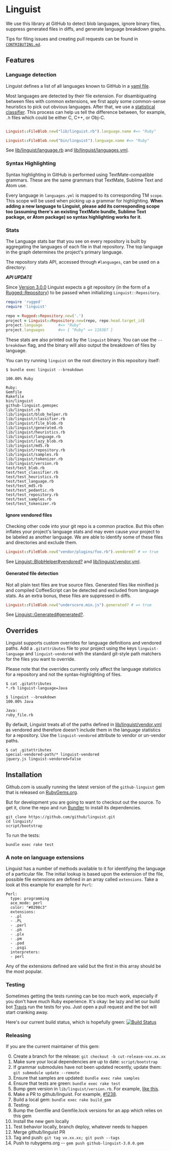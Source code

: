 # Linguist

We use this library at GitHub to detect blob languages, ignore binary files, suppress generated files in diffs, and generate language breakdown graphs.

Tips for filing issues and creating pull requests can be found in [`CONTRIBUTING.md`](/CONTRIBUTING.md).

## Features

### Language detection

Linguist defines a list of all languages known to GitHub in a [yaml file](https://github.com/github/linguist/blob/master/lib/linguist/languages.yml).

Most languages are detected by their file extension. For disambiguating between files with common extensions, we first apply some common-sense heuristics to pick out obvious languages. After that, we use a
[statistical
classifier](https://github.com/github/linguist/blob/master/lib/linguist/classifier.rb).
This process can help us tell the difference between, for example, `.h` files which could be either C, C++, or Obj-C.

```ruby

Linguist::FileBlob.new("lib/linguist.rb").language.name #=> "Ruby"

Linguist::FileBlob.new("bin/linguist").language.name #=> "Ruby"
```

See [lib/linguist/language.rb](https://github.com/github/linguist/blob/master/lib/linguist/language.rb) and [lib/linguist/languages.yml](https://github.com/github/linguist/blob/master/lib/linguist/languages.yml).

### Syntax Highlighting

Syntax highlighting in GitHub is performed using TextMate-compatible grammars. These are the same grammars that TextMate, Sublime Text and Atom use.

Every language in `languages.yml` is mapped to its corresponding TM `scope`. This scope will be used when picking up a grammar for highlighting. **When adding a new language to Linguist, please add its corresponding scope too (assuming there's an existing TextMate bundle, Sublime Text package, or Atom package) so syntax highlighting works for it**.

### Stats

The Language stats bar that you see on every repository is built by aggregating the languages of each file in that repository. The top language in the graph determines the project's primary language.

The repository stats API, accessed through `#languages`, can be used on a directory:

***API UPDATE***

Since [Version 3.0.0](https://github.com/github/linguist/releases/tag/v3.0.0) Linguist expects a git repository (in the form of a [Rugged::Repository](https://github.com/libgit2/rugged#repositories)) to be passed when initializing `Linguist::Repository`.


```ruby
require 'rugged'
require 'linguist'

repo = Rugged::Repository.new('.')
project = Linguist::Repository.new(repo, repo.head.target_id)
project.language       #=> "Ruby"
project.languages      #=> { "Ruby" => 119387 }
```

These stats are also printed out by the `linguist` binary. You can use the
`--breakdown` flag, and the binary will also output the breakdown of files by language.

You can try running `linguist` on the root directory in this repository itself:

    $ bundle exec linguist --breakdown

    100.00% Ruby

    Ruby:
    Gemfile
    Rakefile
    bin/linguist
    github-linguist.gemspec
    lib/linguist.rb
    lib/linguist/blob_helper.rb
    lib/linguist/classifier.rb
    lib/linguist/file_blob.rb
    lib/linguist/generated.rb
    lib/linguist/heuristics.rb
    lib/linguist/language.rb
    lib/linguist/lazy_blob.rb
    lib/linguist/md5.rb
    lib/linguist/repository.rb
    lib/linguist/samples.rb
    lib/linguist/tokenizer.rb
    lib/linguist/version.rb
    test/test_blob.rb
    test/test_classifier.rb
    test/test_heuristics.rb
    test/test_language.rb
    test/test_md5.rb
    test/test_pedantic.rb
    test/test_repository.rb
    test/test_samples.rb
    test/test_tokenizer.rb

#### Ignore vendored files

Checking other code into your git repo is a common practice. But this often inflates your project's language stats and may even cause your project to be labeled as another language. We are able to identify some of these files and directories and exclude them.

```ruby
Linguist::FileBlob.new("vendor/plugins/foo.rb").vendored? # => true
```

See [Linguist::BlobHelper#vendored?](https://github.com/github/linguist/blob/master/lib/linguist/blob_helper.rb) and [lib/linguist/vendor.yml](https://github.com/github/linguist/blob/master/lib/linguist/vendor.yml).

#### Generated file detection

Not all plain text files are true source files. Generated files like minified js and compiled CoffeeScript can be detected and excluded from language stats. As an extra bonus, these files are suppressed in diffs.

```ruby
Linguist::FileBlob.new("underscore.min.js").generated? # => true
```

See [Linguist::Generated#generated?](https://github.com/github/linguist/blob/master/lib/linguist/generated.rb).

## Overrides

Linguist supports custom overrides for language definitions and vendored paths. Add a `.gitattributes` file to your project using the keys `linguist-language` and `linguist-vendored` with the standard git-style path matchers for the files you want to override.

Please note that the overrides currently only affect the language statistics for a repository and not the syntax-highlighting of files.

```
$ cat .gitattributes
*.rb linguist-language=Java

$ linguist --breakdown
100.00% Java

Java:
ruby_file.rb
```

By default, Linguist treats all of the paths defined in [lib/linguist/vendor.yml](https://github.com/github/linguist/blob/master/lib/linguist/vendor.yml) as vendored and therefore doesn't include them in the language statistics for a repository. Use the `linguist-vendored` attribute to vendor or un-vendor paths.

```
$ cat .gitattributes
special-vendored-path/* linguist-vendored
jquery.js linguist-vendored=false
```

## Installation

Github.com is usually running the latest version of the `github-linguist` gem that is released on [RubyGems.org](http://rubygems.org/gems/github-linguist).

But for development you are going to want to checkout out the source. To get it, clone the repo and run [Bundler](http://gembundler.com/) to install its dependencies.

    git clone https://github.com/github/linguist.git
    cd linguist/
    script/bootstrap

To run the tests:

    bundle exec rake test

### A note on language extensions

Linguist has a number of methods available to it for identifying the language of a particular file. The initial lookup is based upon the extension of the file, possible file extensions are defined in an array called `extensions`. Take a look at this example for example for `Perl`:

```
Perl:
  type: programming
  ace_mode: perl
  color: "#0298c3"
  extensions:
  - .pl
  - .PL
  - .perl
  - .ph
  - .plx
  - .pm
  - .pod
  - .psgi
  interpreters:
  - perl
```
Any of the extensions defined are valid but the first in this array should be the most popular.

### Testing

Sometimes getting the tests running can be too much work, especially if you don't have much Ruby experience. It's okay: be lazy and let our build bot [Travis](http://travis-ci.org/#!/github/linguist) run the tests for you. Just open a pull request and the bot will start cranking away.

Here's our current build status, which is hopefully green: [![Build Status](https://secure.travis-ci.org/github/linguist.png?branch=master)](http://travis-ci.org/github/linguist)

### Releasing

If you are the current maintainer of this gem:

 0. Create a branch for the release: `git checkout -b cut-release-vxx.xx.xx`
 0. Make sure your local dependencies are up to date: `script/bootstrap`
 0. If grammar submodules have not been updated recently, update them: `git submodule update --remote`
 0. Ensure that samples are updated: `bundle exec rake samples`
 0. Ensure that tests are green: `bundle exec rake test`
 0. Bump gem version in `lib/linguist/version.rb`.  For example, [like this](https://github.com/github/linguist/commit/8d2ea90a5ba3b2fe6e1508b7155aa4632eea2985).
 0. Make a PR to github/linguist.  For example, [#1238](https://github.com/github/linguist/pull/1238).
 0. Build a local gem: `bundle exec rake build_gem`
 0. Testing:
   0. Bump the Gemfile and Gemfile.lock versions for an app which relies on this gem
   0. Install the new gem locally
   0. Test behavior locally, branch deploy, whatever needs to happen
 0. Merge github/linguist PR
 0. Tag and push: `git tag vx.xx.xx; git push --tags`
 0. Push to rubygems.org -- `gem push github-linguist-3.0.0.gem`
